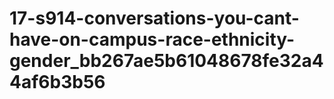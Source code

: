 # 17-s914-conversations-you-cant-have-on-campus-race-ethnicity-gender_bb267ae5b61048678fe32a44af6b3b56